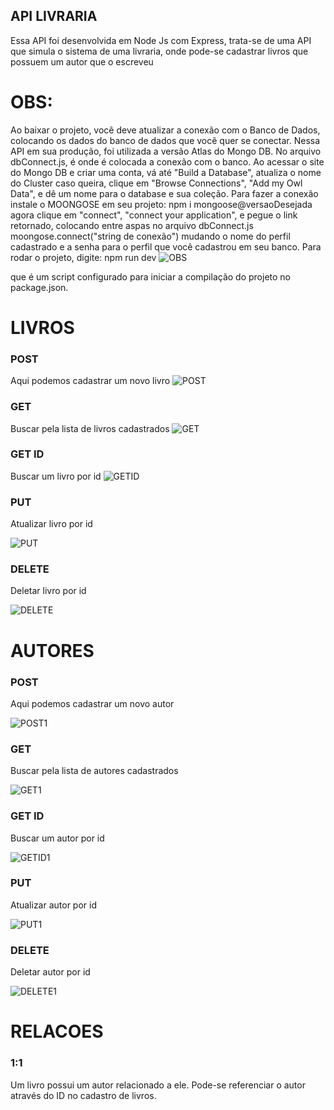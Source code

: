 ## API LIVRARIA

Essa API foi desenvolvida em Node Js com Express, trata-se de uma API que simula o sistema de uma livraria, onde pode-se cadastrar 
livros que possuem um autor que o escreveu

# OBS: 

Ao baixar o projeto, você deve atualizar a conexão com o Banco de Dados, colocando os dados do banco de dados que você quer 
se conectar. Nessa API em sua produção, foi utilizada a versão Atlas do Mongo DB. No arquivo dbConnect.js, é onde é colocada 
a conexão com o banco. Ao acessar o site do Mongo DB e criar uma conta, vá até "Build a Database", atualiza o nome do Cluster 
caso queira, clique em "Browse Connections", "Add my Owl Data", e dê um nome para o database e sua coleção. Para fazer a conexão 
instale o MOONGOSE em seu projeto: 
                                npm i mongoose@versaoDesejada
agora clique em "connect", "connect your application", e pegue o link retornado, colocando entre aspas no arquivo dbConnect.js
                                moongose.connect("string de conexão")
mudando o nome do perfil cadastrado e a senha para o perfil que você cadastrou em seu banco. Para rodar o projeto, digite: 
                                                    npm run dev 
                                                ![OBS](./src/assets/gif1.gif)
                                                
que é um script configurado para iniciar a compilação do projeto no package.json.  

# LIVROS 

### POST 
Aqui podemos cadastrar um novo livro 
![POST](./src/assets/gif2.gif)

### GET
Buscar pela lista de livros cadastrados
![GET](./src/assets/gif3.gif)

### GET ID  
Buscar um livro por id
![GETID](./src/assets/gif4.gif)


### PUT 
Atualizar livro por id

![PUT](./src/assets/gif5.gif)


### DELETE 
Deletar livro por id

![DELETE](./src/assets/gif6.gif)

# AUTORES 

### POST 
Aqui podemos cadastrar um novo autor

![POST1](./src/assets/gif11.gif)

### GET
Buscar pela lista de autores cadastrados

![GET1](./src/assets/gif7.gif)

### GET ID  
Buscar um autor por id

![GETID1](./src/assets/gif8.gif)

### PUT 
Atualizar autor por id

![PUT1](./src/assets/gif9.gif)

### DELETE 
Deletar autor por id

![DELETE1](./src/assets/gif10.gif)

# RELACOES 

### 1:1 
Um livro possui um autor relacionado a ele. 
Pode-se referenciar o autor através do ID no cadastro de livros. 

